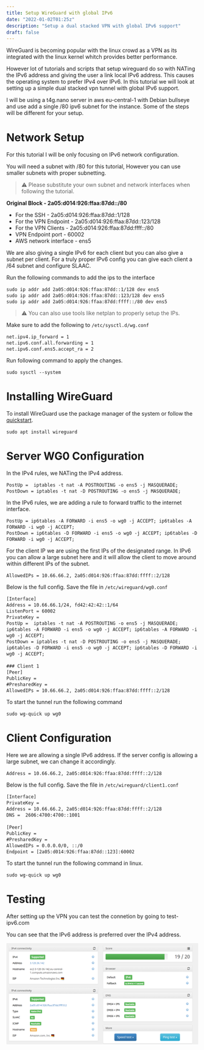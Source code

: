 ```yaml
---
title: Setup WireGuard with global IPv6
date: "2022-01-02T01:25z"
description: "Setup a dual stacked VPN with global IPv6 support"
draft: false
---
```


WireGuard is becoming popular with the linux crowd as a VPN as its integrated with the linux kernel whitch provides better performance.

However lot of tutorials and scripts that setup wireguard do so with NATing the IPv6 address and giving the user a link local IPv6 address. This causes the operating system to prefer IPv4 over IPv6. In this tutorial we will look at setting up a simple dual stacked vpn tunnel with global IPv6 support.

I will be using a t4g.nano server in aws eu-central-1 with Debian bullseye and use add a single /80 ipv6 subnet for the instance. Some of the steps will be different for your setup.

# Network Setup

For this tutorial I will be only focusing on IPv6 network configuration.

You will need a subnet with /80 for this tutorial, However you can use smaller subnets with proper subnetting.

> ⚠️ Please substitute your own subnet and network interfaces when following the tutorial.

**Original Block - 2a05:d014:926:ffaa:87dd::/80**
* For the SSH - 2a05:d014:926:ffaa:87dd::1/128
* For the VPN Endpoint - 2a05:d014:926:ffaa:87dd::123/128
* For the VPN Clients - 2a05:d014:926:ffaa:87dd:ffff::/80
* VPN Endpoint port - 60002
* AWS network interface - ens5

We are also giving a single IPv6 for each client but you can also give a subnet per client.
For a truly proper IPv6 config you can give each client a /64 subnet and configure SLAAC.

Run the following commands to add the ips to the interface
```
sudo ip addr add 2a05:d014:926:ffaa:87dd::1/128 dev ens5
sudo ip addr add 2a05:d014:926:ffaa:87dd::123/128 dev ens5
sudo ip addr add 2a05:d014:926:ffaa:87dd:ffff::/80 dev ens5
```

> ⚠️ You can also use tools like netplan to properly setup the IPs.

Make sure to add the following to `/etc/sysctl.d/wg.conf`
```
net.ipv4.ip_forward = 1
net.ipv6.conf.all.forwarding = 1
net.ipv6.conf.ens5.accept_ra = 2
```

Run following command to apply the changes.
```
sudo sysctl --system
```

# Installing WireGuard

To install WireGuard use the package manager of the system or follow the [quickstart](https://www.wireguard.com/install/
).

```
sudo apt install wireguard
```

# Server WG0 Configuration


In the IPv4 rules, we NATing the IPv4 address.
```
PostUp =  iptables -t nat -A POSTROUTING -o ens5 -j MASQUERADE; 
PostDown = iptables -t nat -D POSTROUTING -o ens5 -j MASQUERADE;
```

In the IPv6 rules, we are adding a rule to forward traffic to the internet interface.
```
PostUp = ip6tables -A FORWARD -i ens5 -o wg0 -j ACCEPT; ip6tables -A FORWARD -i wg0 -j ACCEPT;
PostDown = ip6tables -D FORWARD -i ens5 -o wg0 -j ACCEPT; ip6tables -D FORWARD -i wg0 -j ACCEPT;
```

For the client IP we are using the first IPs of the designated range. In IPv6 you can allow a large subnet here and it will allow the client to move around within different IPs of the subnet.
```
AllowedIPs = 10.66.66.2, 2a05:d014:926:ffaa:87dd:ffff::2/128
```

Below is the full config. Save the file in `/etc/wireguard/wg0.conf`
```
[Interface]
Address = 10.66.66.1/24, fd42:42:42::1/64
ListenPort = 60002
PrivateKey = 
PostUp =  iptables -t nat -A POSTROUTING -o ens5 -j MASQUERADE; ip6tables -A FORWARD -i ens5 -o wg0 -j ACCEPT; ip6tables -A FORWARD -i wg0 -j ACCEPT;
PostDown = iptables -t nat -D POSTROUTING -o ens5 -j MASQUERADE; ip6tables -D FORWARD -i ens5 -o wg0 -j ACCEPT; ip6tables -D FORWARD -i wg0 -j ACCEPT;

### Client 1
[Peer]
PublicKey =
#PresharedKey =
AllowedIPs = 10.66.66.2, 2a05:d014:926:ffaa:87dd:ffff::2/128
```
To start the tunnel run the following command
```
sudo wg-quick up wg0
```

# Client Configuration

Here we are allowing a single IPv6 address. If the server config is allowing a large subnet, we can change it accordingly.
```
Address = 10.66.66.2, 2a05:d014:926:ffaa:87dd:ffff::2/128
```

Below is the full config. Save the file in `/etc/wireguard/client1.conf`
```
[Interface]
PrivateKey =
Address = 10.66.66.2, 2a05:d014:926:ffaa:87dd:ffff::2/128
DNS =  2606:4700:4700::1001

[Peer]
PublicKey =
#PresharedKey =
AllowedIPs = 0.0.0.0/0, ::/0
Endpoint = [2a05:d014:926:ffaa:87dd::123]:60002
```

To start the tunnel run the following command in linux.
```
sudo wg-quick up wg0
```

# Testing

After setting up the VPN you can test the connetion by going to test-ipv6.com

You can see that the IPv6 address is preferred over the IPv4 address.

![Wireguard IPv6](wg-ipv6.png)
